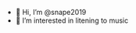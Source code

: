 - 👋 Hi, I’m @snape2019
- 👀 I’m interested in litening to music

<!---
snape2019/snape2019 is a ✨ special ✨ repository because its `README.md` (this file) appears on your GitHub profile.
You can click the Preview link to take a look at your changes.
--->
